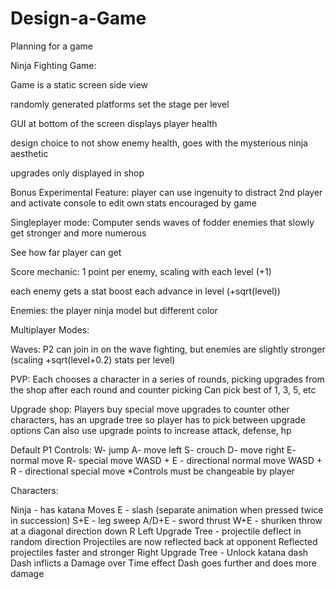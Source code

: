 # Design-a-Game
Planning for a game
 
Ninja Fighting Game:

Game is a static screen side view

randomly generated platforms set the stage per level

GUI at bottom of the screen displays player health

design choice to not show enemy health, goes with the mysterious ninja aesthetic

upgrades only displayed in shop
      
Bonus Experimental Feature:
player can use ingenuity to distract 2nd player and activate console to edit own stats
encouraged by game

Singleplayer mode:
Computer sends waves of fodder enemies that slowly get stronger and more numerous

See how far player can get

Score mechanic: 1 point per enemy, scaling with each level (+1)

each enemy gets a stat boost each advance in level (+sqrt(level))

Enemies:
the player ninja model but different color

Multiplayer Modes:

Waves:
P2 can join in on the wave fighting, but enemies are slightly stronger (scaling +sqrt(level+0.2) stats per level)

PVP:
Each chooses a character in a series of rounds, picking upgrades from the shop after each round and counter picking
Can pick best of 1, 3, 5, etc

Upgrade shop:
Players buy special move upgrades to counter other characters, has an upgrade tree so player has to pick between upgrade options
Can also use upgrade points to increase attack, defense, hp

Default P1 Controls:
W- jump
A- move left
S- crouch
D- move right
E- normal move
R- special move
WASD + E - directional normal move
WASD + R - directional special move
*Controls must be changeable by player


Characters:

Ninja - has katana
Moves
E - slash (separate animation when pressed twice in succession)
S+E - leg sweep
A/D+E - sword thrust
W+E - shuriken throw at a diagonal direction down
R
Left Upgrade Tree - projectile deflect in random direction
Projectiles are now reflected back at opponent
Reflected projectiles faster and stronger
Right Upgrade Tree - Unlock katana dash
Dash inflicts a Damage over Time effect
Dash goes further and does more damage

